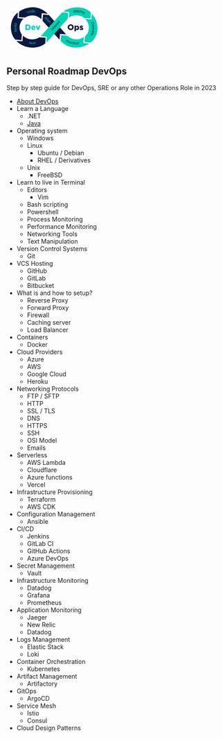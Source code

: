 
<img src="./img/devops.png" alt="devops" style="width:200px; margin:10px;"/>

## Personal Roadmap DevOps

Step by step guide for DevOps, SRE or any other Operations Role in 2023
- [About DevOps](/topics/about-devops.md)
- Learn a Language
  - .NET
  - [Java](https://github.com/danielex1999/Personal-Roadmap-Java-Developer)
- Operating system
  - Windows
  - Linux
    - Ubuntu / Debian
    - RHEL / Derivatives
  - Unix
    - FreeBSD
- Learn to live in Terminal
  - Editors
    - Vim
  - Bash scripting
  - Powershell
  - Process Monitoring
  - Performance Monitoring
  - Networking Tools
  - Text Manipulation
- Version Control Systems
  - Git
- VCS Hosting
  - GitHub
  - GitLab
  - Bitbucket
- What is and how to setup?
  - Reverse Proxy
  - Forward Proxy
  - Firewall
  - Caching server
  - Load Balancer
- Containers
  - Docker
- Cloud Providers
  - Azure
  - AWS
  - Google Cloud
  - Heroku
- Networking Protocols
  - FTP / SFTP
  - HTTP
  - SSL / TLS
  - DNS
  - HTTPS
  - SSH
  - OSI Model
  - Emails
- Serverless
  - AWS Lambda
  - Cloudflare
  - Azure functions
  - Vercel
- Infrastructure Provisioning
  - Terraform
  - AWS CDK
- Configuration Management
  - Ansible
- CI/CD
  - Jenkins
  - GitLab CI
  - GitHub Actions
  - Azure DevOps
- Secret Management
  - Vault
- Infrastructure Monitoring
  - Datadog
  - Grafana
  - Prometheus
- Application Monitoring
  - Jaeger
  - New Relic
  - Datadog
- Logs Management
  - Elastic Stack
  - Loki
- Container Orchestration
  - Kubernetes
- Artifact Management
  - Artifactory
- GitOps
  - ArgoCD
- Service Mesh
  - Istio
  - Consul
- Cloud Design Patterns











  





    

